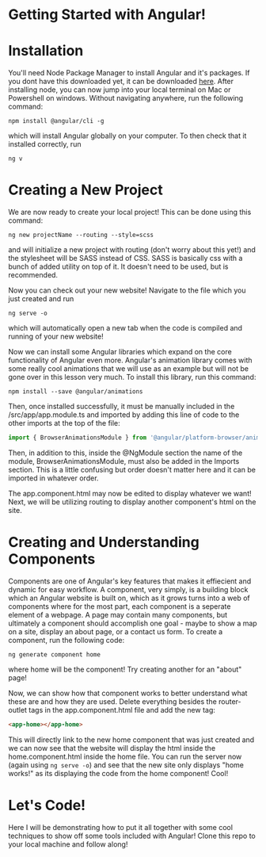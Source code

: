 # Getting Started with Angular!

# Installation
You'll need Node Package Manager to install Angular and it's packages. If you dont have this downloaded yet, it can be downloaded [here](https://nodejs.org/en/).
After installing node, you can now jump into your local terminal on Mac or Powershell on windows. Without navigating anywhere, run the following command:
```
npm install @angular/cli -g
```
which will install Angular globally on your computer. To then check that it installed correctly, run
```
ng v
```

# Creating a New Project
We are now ready to create your local project! This can be done using this command:
```
ng new projectName --routing --style=scss
```
and will initialize a new project with routing (don't worry about this yet!) and the stylesheet will be SASS instead of CSS. SASS is basically css with a bunch of added utility on top of it. It doesn't need to be used, but is recommended.

Now you can check out your new website! Navigate to the file which you just created and run
```
ng serve -o
``` 
which will automatically open a new tab when the code is compiled and running of your new website!

Now we can install some Angular libraries which expand on the core functionality of Angular even more. Angular's animation library comes with some really cool animations that we will use as an example but will not be gone over in this lesson very much. To install this library, run this command:
```
npm install --save @angular/animations
```
Then, once installed successfully, it must be manually included in the /src/app/app.module.ts and imported by adding this line of code to the other imports at the top of the file:
```javascript
import { BrowserAnimationsModule } from '@angular/platform-browser/animations';
```
Then, in addition to this, inside the @NgModule section the name of the module, BrowserAnimationsModule, must also be added in the Imports section. This is a little confusing but order doesn't matter here and it can be imported in whatever order.

The app.component.html may now be edited to display whatever we want! Next, we will be utilizing routing to display another component's html on the site.

# Creating and Understanding Components
Components are one of Angular's key features that makes it effiecient and dynamic for easy workflow. A component, very simply, is a building block which an Angular website is built on, which as it grows turns into a web of components where for the most part, each component is a seperate element of a webpage. A page may contain many components, but ultimately a component should accomplish one goal - maybe to show a map on a site, display an about page, or a contact us form.
To create a component, run the following code:
```
ng generate component home
```
where home will be the component! Try creating another for an "about" page!

Now, we can show how that component works to better understand what these are and how they are used. Delete everything besides the router-outlet tags in the app.component.html file and add the new tag:
```html
<app-home></app-home>
```
This will directly link to the new home component that was just created and we can now see that the website will display the html inside the home.component.html inside the home file. You can run the server now (again using ```ng serve -o```) and see that the new site only displays "home works!" as its displaying the code from the home component! Cool!

# Let's Code!
Here I will be demonstrating how to put it all together with some cool techniques to show off some tools included with Angular!
Clone this repo to your local machine and follow along!
